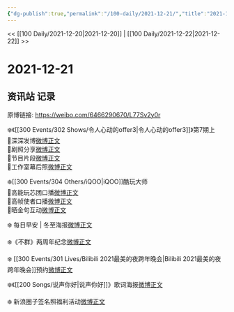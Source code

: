 ```yaml
---
{"dg-publish":true,"permalink":"/100-daily/2021-12-21/","title":"2021-12-21"}
---
```



<< [[100 Daily/2021-12-20\|2021-12-20]] | [[100 Daily/2021-12-22\|2021-12-22]] >>

# 2021-12-21

## 资讯站 记录

原博链接: https://weibo.com/6466290670/L77Sv2y0r

❄️《[[300 Events/302 Shows/令人心动的offer3\|令人心动的offer3]]》第7期上  
🥟深深发博[微博正文](https://m.weibo.cn/6466290670/4716954302026577)  
🥟剧照分享[微博正文](https://m.weibo.cn/6466290670/4716831111909986)  
🥟节目片段[微博正文](https://m.weibo.cn/6466290670/4716945783391620)  
🥟工作室幕后照[微博正文](https://m.weibo.cn/6466290670/4716946107666608)

❄️[[300 Events/304 Others/iQOO\|iQOO]]酷玩大师  
🥟高能玩芯团口播[微博正文](https://m.weibo.cn/6466290670/4716831312971567)  
🥟高帧使者口播[微博正文](https://m.weibo.cn/6466290670/4716940528457453)  
🥟晒金句互动[微博正文](https://m.weibo.cn/6466290670/4716947805834702)

❄️ 每日早安 | 冬至海报[微博正文](https://m.weibo.cn/6466290670/4716752690742883)

❄️《不群》两周年纪念[微博正文](https://m.weibo.cn/6466290670/4716759543974432)

❄️ [[300 Events/301 Lives/Bilibili 2021最美的夜跨年晚会\|Bilibili 2021最美的夜跨年晚会]]预约[微博正文](https://m.weibo.cn/6466290670/4716858802962798)

❄️《[[200 Songs/说声你好\|说声你好]]》歌词海报[微博正文](https://m.weibo.cn/6466290670/4716948698435454)

❄️ 新浪圈子签名照福利活动[微博正文](https://m.weibo.cn/6466290670/4716814775619298)
